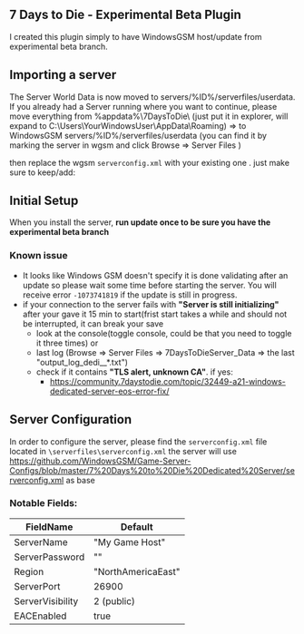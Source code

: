 ## 7 Days to Die - Experimental Beta Plugin

I created this plugin simply to have WindowsGSM host/update from experimental beta branch.

## Importing a server
The Server World Data is now moved to servers/%ID%/serverfiles/userdata. 
If you already had a Server running where you want to continue, please move everything from %appdata%\7DaysToDie\ (just put it in explorer, will expand to C:\Users\YourWindowsUser\AppData\Roaming) 
=> to WindowsGSM servers/%ID%/serverfiles/userdata (you can find it by marking the server in wgsm and click Browse => Server Files )

then replace the wgsm `serverconfig.xml` with your existing one . just make sure to keep/add:
<property name="UserDataFolder"		value="userdata" />

## Initial Setup
When you install the server, **run update once to be sure you have the experimental beta branch**

### Known issue
- It looks like Windows GSM doesn't specify it is done validating after an update so please wait some time before starting the server. You will receive error `-1073741819` if the update is still in progress.
- if your connection to the server fails with **"Server is still initializing"** after your gave it 15 min to start(frist start takes a while and should not be interrupted, it can break your save
  - look at the console(toggle console, could be that you need to toggle it three times) or
  - last log (Browse => Server Files => 7DaysToDieServer_Data => the last "output_log_dedi__*.txt")
  - check if it contains **"TLS alert, unknown CA"**. if yes:
    - https://community.7daystodie.com/topic/32449-a21-windows-dedicated-server-eos-error-fix/ 

## Server Configuration
In order to configure  the server, please find the `serverconfig.xml` file located in `\serverfiles\serverconfig.xml`
the server will use https://github.com/WindowsGSM/Game-Server-Configs/blob/master/7%20Days%20to%20Die%20Dedicated%20Server/serverconfig.xml as base

### Notable Fields:

|FieldName|Default  |
|--|--|
|ServerName   | "My Game Host"  |
|ServerPassword |""|
|Region|"NorthAmericaEast"|
|ServerPort|26900|
|ServerVisibility|2 (public)|
|EACEnabled |true|
